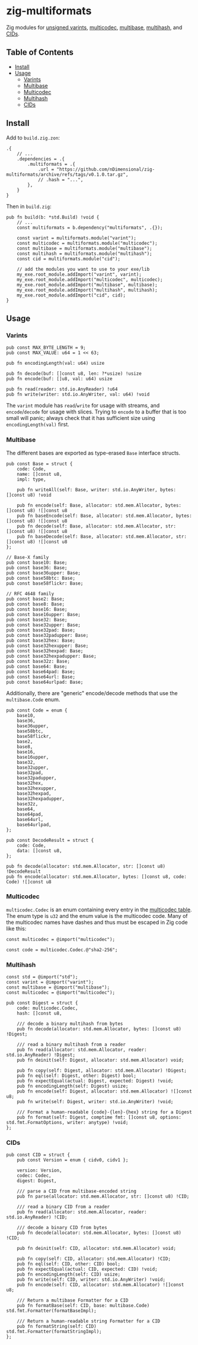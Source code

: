 # zig-multiformats

Zig modules for [unsigned varints](https://github.com/multiformats/unsigned-varint), [multicodec](https://github.com/multiformats/multicodec), [multibase](https://github.com/multiformats/multibase), [multihash](https://github.com/multiformats/multihash), and [CIDs](https://github.com/multiformats/cid).

## Table of Contents

- [Install](#install)
- [Usage](#usage)
  - [Varints](#varints)
  - [Multibase](#multibase)
  - [Multicodec](#multicodec)
  - [Multihash](#multihash)
  - [CIDs](#cids)

## Install

Add to `build.zig.zon`:

```zig
.{
    // ...
    .dependencies = .{
        .multiformats = .{
            .url = "https://github.com/nDimensional/zig-multiformats/archive/refs/tags/v0.1.0.tar.gz",
            // .hash = "...",
        },
    }
}
```

Then in `build.zig`:

```zig
pub fn build(b: *std.Build) !void {
    // ...
    const multiformats = b.dependency("multiformats", .{});

    const varint = multiformats.module("varint");
    const multicodec = multiformats.module("multicodec");
    const multibase = multiformats.module("multibase");
    const multihash = multiformats.module("multihash");
    const cid = multiformats.module("cid");

    // add the modules you want to use to your exe/lib
    my_exe.root_module.addImport("varint", varint);
    my_exe.root_module.addImport("multicodec", multicodec);
    my_exe.root_module.addImport("multibase", multibase);
    my_exe.root_module.addImport("multihash", multihash);
    my_exe.root_module.addImport("cid", cid);
}
```

## Usage

### Varints

```zig
pub const MAX_BYTE_LENGTH = 9;
pub const MAX_VALUE: u64 = 1 << 63;

pub fn encodingLength(val: u64) usize

pub fn decode(buf: []const u8, len: ?*usize) !usize
pub fn encode(buf: []u8, val: u64) usize

pub fn read(reader: std.io.AnyReader) !u64
pub fn write(writer: std.io.AnyWriter, val: u64) !void
```

The `varint` module has `read`/`write` for usage with streams, and `encode`/`decode` for usage with slices. Trying to `encode` to a buffer that is too small will panic; always check that it has sufficient size using `encodingLength(val)` first.

### Multibase

The different bases are exported as type-erased `Base` interface structs.

```zig
pub const Base = struct {
    code: Code,
    name: []const u8,
    impl: type,

    pub fn writeAll(self: Base, writer: std.io.AnyWriter, bytes: []const u8) !void

    pub fn encode(self: Base, allocator: std.mem.Allocator, bytes: []const u8) ![]const u8
    pub fn baseEncode(self: Base, allocator: std.mem.Allocator, bytes: []const u8) ![]const u8
    pub fn decode(self: Base, allocator: std.mem.Allocator, str: []const u8) ![]const u8
    pub fn baseDecode(self: Base, allocator: std.mem.Allocator, str: []const u8) ![]const u8
};

// Base-X family
pub const base10: Base;
pub const base36: Base;
pub const base36upper: Base;
pub const base58btc: Base;
pub const base58flickr: Base;

// RFC 4648 family
pub const base2: Base;
pub const base8: Base;
pub const base16: Base;
pub const base16upper: Base;
pub const base32: Base;
pub const base32upper: Base;
pub const base32pad: Base;
pub const base32padupper: Base;
pub const base32hex: Base;
pub const base32hexupper: Base;
pub const base32hexpad: Base;
pub const base32hexpadupper: Base;
pub const base32z: Base;
pub const base64: Base;
pub const base64pad: Base;
pub const base64url: Base;
pub const base64urlpad: Base;
```

Additionally, there are "generic" encode/decode methods that use the `multibase.Code` enum.

```zig
pub const Code = enum {
    base10,
    base36,
    base36upper,
    base58btc,
    base58flickr,
    base2,
    base8,
    base16,
    base16upper,
    base32,
    base32upper,
    base32pad,
    base32padupper,
    base32hex,
    base32hexupper,
    base32hexpad,
    base32hexpadupper,
    base32z,
    base64,
    base64pad,
    base64url,
    base64urlpad,
};

pub const DecodeResult = struct {
    code: Code,
    data: []const u8,
};

pub fn decode(allocator: std.mem.Allocator, str: []const u8) !DecodeResult
pub fn encode(allocator: std.mem.Allocator, bytes: []const u8, code: Code) ![]const u8
```

### Multicodec

`multicodec.Codec` is an enum containing every entry in the [multicodec table](https://github.com/multiformats/multicodec/blob/master/table.csv). The enum type is `u32` and the enum value is the multicodec code. Many of the multicodec names have dashes and thus must be escaped in Zig code like this:

```zig
const multicodec = @import("multicodec");

const code = multicodec.Codec.@"sha2-256";
```

### Multihash

```zig
const std = @import("std");
const varint = @import("varint");
const multibase = @import("multibase");
const multicodec = @import("multicodec");

pub const Digest = struct {
    code: multicodec.Codec,
    hash: []const u8,

    /// decode a binary multihash from bytes
    pub fn decode(allocator: std.mem.Allocator, bytes: []const u8) !Digest;

    /// read a binary multihash from a reader
    pub fn read(allocator: std.mem.Allocator, reader: std.io.AnyReader) !Digest;
    pub fn deinit(self: Digest, allocator: std.mem.Allocator) void;

    pub fn copy(self: Digest, allocator: std.mem.Allocator) !Digest;
    pub fn eql(self: Digest, other: Digest) bool;
    pub fn expectEqual(actual: Digest, expected: Digest) !void;
    pub fn encodingLength(self: Digest) usize;
    pub fn encode(self: Digest, allocator: std.mem.Allocator) ![]const u8;
    pub fn write(self: Digest, writer: std.io.AnyWriter) !void;

    /// Format a human-readable {code}-{len}-{hex} string for a Digest
    pub fn format(self: Digest, comptime fmt: []const u8, options: std.fmt.FormatOptions, writer: anytype) !void;
};
```

### CIDs

```zig
pub const CID = struct {
    pub const Version = enum { cidv0, cidv1 };

    version: Version,
    codec: Codec,
    digest: Digest,

    /// parse a CID from multibase-encoded string
    pub fn parse(allocator: std.mem.Allocator, str: []const u8) !CID;

    /// read a binary CID from a reader
    pub fn read(allocator: std.mem.Allocator, reader: std.io.AnyReader) !CID;

    /// decode a binary CID from bytes
    pub fn decode(allocator: std.mem.Allocator, bytes: []const u8) !CID;

    pub fn deinit(self: CID, allocator: std.mem.Allocator) void;

    pub fn copy(self: CID, allocator: std.mem.Allocator) !CID;
    pub fn eql(self: CID, other: CID) bool;
    pub fn expectEqual(actual: CID, expected: CID) !void;
    pub fn encodingLength(self: CID) usize;
    pub fn write(self: CID, writer: std.io.AnyWriter) !void;
    pub fn encode(self: CID, allocator: std.mem.Allocator) ![]const u8;

    /// Return a multibase Formatter for a CID
    pub fn formatBase(self: CID, base: multibase.Code) std.fmt.Formatter(formatBaseImpl);

    /// Return a human-readable string Formatter for a CID
    pub fn formatString(self: CID) std.fmt.Formatter(formatStringImpl);
};
```
